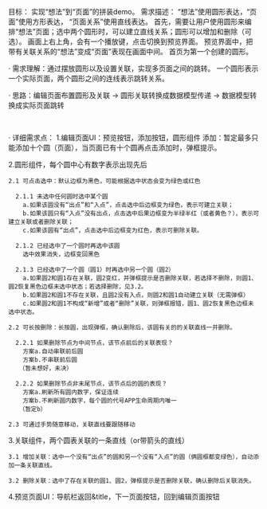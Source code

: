 
目标： 实现“想法”到“页面”的拼装demo。
需求描述：
“想法”使用圆形表达，“页面”使用方形表达， “页面关系”使用直线表达。
首先，需要让用户使用圆形来编排“想法”页面；选中两个圆形时，可以建立直线关系；圆形可以增加和删除（可选）。
画面上右上角，会有一个播放键，点击切换到预览界面。
预览界面中，把带有关联关系的“想法”变成“页面”表现在画面中间。
首页为第一个创建的圆形。


· 需求理解：通过摆放圆形以及设置关联，实现多页面之间的跳转。
  一个圆形表示一个实际页面，两个圆形之间的连线表示跳转关系。

· 思路：编辑页面布置圆形及关联 → 圆形关联转换成数据模型传递 → 数据模型转换成实际页面跳转

​​

· 详细需求点：
  1.编辑页面UI：预览按钮，添加按钮，圆形组件
    添加：暂定最多只能添加十个圆（页面），当页面已有十个圆再点击添加时，弹框提示。

  2.圆形组件，每个圆中心有数字表示出现先后

    2.1 可点击选中：默认边框为黑色，可能根据选中状态会变为绿色或红色

      2.1.1 未选中任何圆时选中某个圆
        a.如果该圆没有“出点”和“入点”，点击选中后边框变为绿色，表示可建立关联；
        b.如果该圆只有“入点”没有出点，点击选中后果边框变为半绿半红（或者黄色？），表示可建立关联或者删除关联；
        c.如果该圆有“出点”，点击选中后边框变为红色，表示可删除关联。

      2.1.2 已经选中了一个圆时再选中该圆
        选中效果消失，边框变回黑色

      2.1.3 已经选中了一个圆（圆1）时再选中另一个圆（圆2）
        a.如果圆2和圆1存在关联，圆2变红，并弹框提示是否删除关联，若选择不删除，则圆1、圆2恢复黑色边框未选中状态；若选择删除，见3.2。
        b.如果圆2和圆1不存在关联，且圆2没有入点，则圆2和圆1自动建立关联（无需弹框）
        c.如果圆2和圆1不构成“新增”或者“删除”关联，则弹框报错，圆1、圆2恢复黑色边框未选中状态。

    2.2 可长按删除：长按圆，出现弹框，确认删除后，该圆有关的的关联直线一并删除。

      2.2.1 如果删除节点为中间节点，该节点前后的关联表现？
        方案a.自动串联前后圆
        方案b.不串联前后圆
       （暂未想好，未决）

      2.2.2 如果删除节点非末尾节点，该节点后的圆的表现？
        方案a.刷新所有圆内数字，保证连续
        方案b.不刷新圆内数字，每个圆的代号APP生命周期内唯一
       （暂定b）

    2.3 可通过手势随意移动，关联直线要跟随移动

  3.关联组件，两个圆表关联的一条直线（or带箭头的直线）

    3.1 增加关联：选中一个没有“出点”的圆和另一个没有“入点”的圆（俩圆框都变绿色），自动添加一条关联直线。

    3.2 删除关联：选中了存在关联的圆1、圆2，弹框提示是否删除关联，确认删除后关联消失。

  4.预览页面UI：导航栏返回&title，下一页面按钮，回到编辑页面按钮
